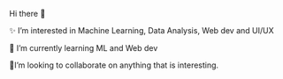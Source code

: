  Hi there 👋 
 
   ✨️ I’m interested in Machine Learning, Data Analysis, Web dev and UI/UX
   
   🌱 I’m currently learning ML and Web dev
   
   🤝I’m looking to collaborate on anything that is interesting.


<!---
fikertt09/fikertt09 is a ✨ special ✨ repository because its `README.md` (this file) appears on your GitHub profile.
You can click the Preview link to take a look at your changes.
--->
